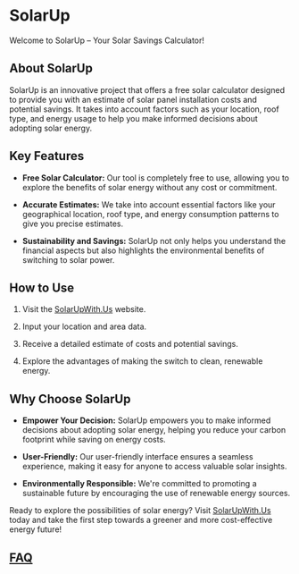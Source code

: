 # SolarUp

Welcome to SolarUp – Your Solar Savings Calculator!

## About SolarUp

SolarUp is an innovative project that offers a free solar calculator designed to provide you with an estimate of solar panel installation costs and potential savings. It takes into account factors such as your location, roof type, and energy usage to help you make informed decisions about adopting solar energy.

## Key Features

- **Free Solar Calculator:** Our tool is completely free to use, allowing you to explore the benefits of solar energy without any cost or commitment.

- **Accurate Estimates:** We take into account essential factors like your geographical location, roof type, and energy consumption patterns to give you precise estimates.

- **Sustainability and Savings:** SolarUp not only helps you understand the financial aspects but also highlights the environmental benefits of switching to solar power.

## How to Use

1. Visit the [SolarUpWith.Us](https://www.solarupwith.us) website.

2. Input your location and area data.

3. Receive a detailed estimate of costs and potential savings.

4. Explore the advantages of making the switch to clean, renewable energy.

## Why Choose SolarUp

- **Empower Your Decision:** SolarUp empowers you to make informed decisions about adopting solar energy, helping you reduce your carbon footprint while saving on energy costs.

- **User-Friendly:** Our user-friendly interface ensures a seamless experience, making it easy for anyone to access valuable solar insights.

- **Environmentally Responsible:** We're committed to promoting a sustainable future by encouraging the use of renewable energy sources.

Ready to explore the possibilities of solar energy? Visit [SolarUpWith.Us](https://www.solarupwith.us) today and take the first step towards a greener and more cost-effective energy future!

## [FAQ]((https://lblommesteyn.github.io/SolarUpFAQ/)https://lblommesteyn.github.io/SolarUpFAQ/)


